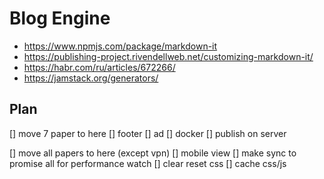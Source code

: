 # Blog Engine

* https://www.npmjs.com/package/markdown-it
* https://publishing-project.rivendellweb.net/customizing-markdown-it/
* https://habr.com/ru/articles/672266/
* https://jamstack.org/generators/

## Plan

[] move 7 paper to here
[] footer
[] ad
[] docker
[] publish on server

[] move all papers to here (except vpn)
[] mobile view
[] make sync to promise all for performance watch
[] clear reset css
[] cache css/js

